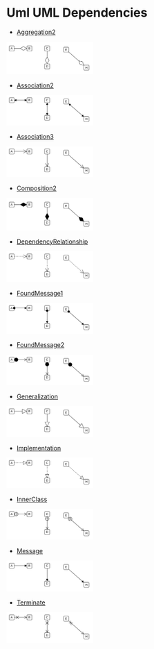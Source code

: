 # Uml UML Dependencies


- [Aggregation2](./aggregation-2.md)  
<img src="./aggregation-2.png" width="200"/>

- [Association2](./association-2.md)  
<img src="./association-2.png" width="200"/>

- [Association3](./association-3.md)  
<img src="./association-3.png" width="200"/>

- [Composition2](./composition-2.md)  
<img src="./composition-2.png" width="200"/>

- [DependencyRelationship](./dependency-relationship.md)  
<img src="./dependency-relationship.png" width="200"/>

- [FoundMessage1](./found-message-1.md)  
<img src="./found-message-1.png" width="200"/>

- [FoundMessage2](./found-message-2.md)  
<img src="./found-message-2.png" width="200"/>

- [Generalization](./generalization.md)  
<img src="./generalization.png" width="200"/>

- [Implementation](./implementation.md)  
<img src="./implementation.png" width="200"/>

- [InnerClass](./inner-class.md)  
<img src="./inner-class.png" width="200"/>

- [Message](./message.md)  
<img src="./message.png" width="200"/>

- [Terminate](./terminate.md)  
<img src="./terminate.png" width="200"/>
